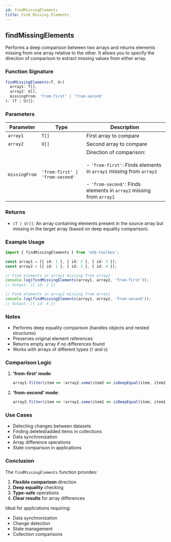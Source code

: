 ```yaml
---
id: findMissingElements  
title: Find Missing Elements  
---
```


## findMissingElements

Performs a deep comparison between two arrays and returns elements missing from one array relative to the other. It allows you to specify the direction of comparison to extract missing values from either array.

### Function Signature

```typescript
findMissingElements<T, U>(
  array1: T[],
  array2: U[],
  missingFrom: 'from-first' | 'from-second'
): (T | U)[];
```

### Parameters

| Parameter | Type | Description |
|-----------|------|-------------|
| `array1` | `T[]` | First array to compare |
| `array2` | `U[]` | Second array to compare |
| `missingFrom` | `'from-first' \| 'from-second'` | Direction of comparison: <br></br> - `'from-first'`: Finds elements in `array1` missing from `array2` <br></br> - `'from-second'`: Finds elements in `array2` missing from `array1` |

### Returns

- `(T | U)[]`: An array containing elements present in the source array but missing in the target array (based on deep equality comparison).

### Example Usage

```typescript
import { findMissingElements } from 'nhb-toolbox';

const array1 = [{ id: 1 }, { id: 2 }, { id: 3 }];
const array2 = [{ id: 1 }, { id: 3 }, { id: 4 }];

// Find elements in array1 missing from array2
console.log(findMissingElements(array1, array2, 'from-first'));
// Output: [{ id: 2 }]

// Find elements in array2 missing from array1
console.log(findMissingElements(array1, array2, 'from-second'));
// Output: [{ id: 4 }]
```

### Notes

- Performs deep equality comparison (handles objects and nested structures)
- Preserves original element references
- Returns empty array if no differences found
- Works with arrays of different types (`T` and `U`)

### Comparison Logic

1. **'from-first' mode**:

   ```typescript
   array1.filter(item => !array2.some(item2 => isDeepEqual(item, item2)))
   ```

2. **'from-second' mode**:

   ```typescript
   array2.filter(item => !array1.some(item1 => isDeepEqual(item, item1)))
   ```

### Use Cases

- Detecting changes between datasets
- Finding deleted/added items in collections
- Data synchronization
- Array difference operations
- State comparison in applications

### Conclusion

The `findMissingElements` function provides:

1. **Flexible comparison** direction
2. **Deep equality** checking
3. **Type-safe** operations
4. **Clear results** for array differences

Ideal for applications requiring:

- Data synchronization
- Change detection
- State management
- Collection comparisons
